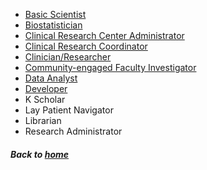  * [Basic Scientist](basicscientist_supplement.md)
 * [Biostatistician](biostatistician_supplement.md)
 * [Clinical Research Center Administrator](centeradministrator_supplement.md)
 * [Clinical Research Coordinator](clinicalresearchcoordinator_supplement.md)
 * [Clinician/Researcher](clinicianresearcher_supplement.md)
 * [Community-engaged Faculty Investigator](communityengagedfacultyinvestigator_supplement.md)
 * [Data Analyst](dataanalyst_supplement.md)
 * [Developer](developer_supplement.md)
 * K Scholar
 * Lay Patient Navigator
 * Librarian
 * Research Administrator

##### Back to [home](https://data2health.github.io/CTS-Personas/)

